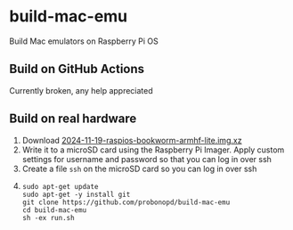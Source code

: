 # build-mac-emu

Build Mac emulators on Raspberry Pi OS

## Build on GitHub Actions

Currently broken, any help appreciated

## Build on real hardware

1. Download [2024-11-19-raspios-bookworm-armhf-lite.img.xz](http://downloads.raspberrypi.org/raspios_lite_armhf/images/raspios_lite_armhf-2024-11-19/2024-11-19-raspios-bookworm-armhf-lite.img.xz)
2. Write it to a microSD card using the Raspberry Pi Imager. Apply custom settings for username and password so that you can log in over ssh
3. Create a file `ssh` on the microSD card so you can log in over ssh
4.  ```
    sudo apt-get update
    sudo apt-get -y install git
    git clone https://github.com/probonopd/build-mac-emu
    cd build-mac-emu
    sh -ex run.sh
    ```
